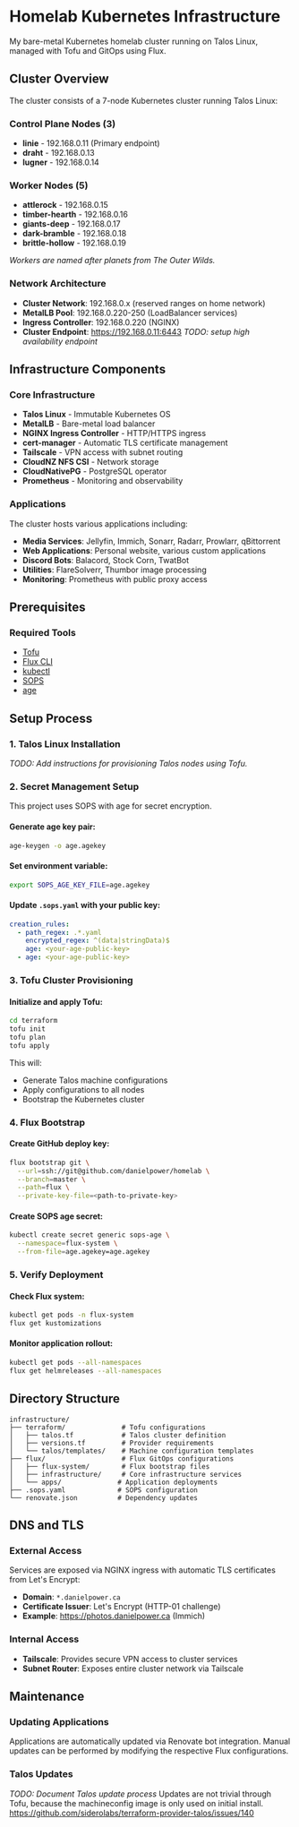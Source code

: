 # Homelab Kubernetes Infrastructure

My bare-metal Kubernetes homelab cluster running on Talos Linux, managed with Tofu and GitOps using Flux.

## Cluster Overview

The cluster consists of a 7-node Kubernetes cluster running Talos Linux:

### Control Plane Nodes (3)
- **linie** - 192.168.0.11 (Primary endpoint)
- **draht** - 192.168.0.13
- **lugner** - 192.168.0.14

### Worker Nodes (5)
- **attlerock** - 192.168.0.15
- **timber-hearth** - 192.168.0.16
- **giants-deep** - 192.168.0.17
- **dark-bramble** - 192.168.0.18
- **brittle-hollow** - 192.168.0.19

*Workers are named after planets from The Outer Wilds.*

### Network Architecture

- **Cluster Network**: 192.168.0.x (reserved ranges on home network)
- **MetalLB Pool**: 192.168.0.220-250 (LoadBalancer services)
- **Ingress Controller**: 192.168.0.220 (NGINX)
- **Cluster Endpoint**: https://192.168.0.11:6443 _TODO: setup high availability endpoint_

## Infrastructure Components

### Core Infrastructure
- **Talos Linux** - Immutable Kubernetes OS
- **MetalLB** - Bare-metal load balancer
- **NGINX Ingress Controller** - HTTP/HTTPS ingress
- **cert-manager** - Automatic TLS certificate management
- **Tailscale** - VPN access with subnet routing
- **CloudNZ NFS CSI** - Network storage
- **CloudNativePG** - PostgreSQL operator
- **Prometheus** - Monitoring and observability

### Applications
The cluster hosts various applications including:
- **Media Services**: Jellyfin, Immich, Sonarr, Radarr, Prowlarr, qBittorrent
- **Web Applications**: Personal website, various custom applications
- **Discord Bots**: Balacord, Stock Corn, TwatBot
- **Utilities**: FlareSolverr, Thumbor image processing
- **Monitoring**: Prometheus with public proxy access

## Prerequisites

### Required Tools
- [Tofu](https://opentofu.org)
- [Flux CLI](https://fluxcd.io/flux/installation/)
- [kubectl](https://kubernetes.io/docs/tasks/tools/)
- [SOPS](https://github.com/mozilla/sops)
- [age](https://github.com/FiloSottile/age)

## Setup Process

### 1. Talos Linux Installation

*TODO: Add instructions for provisioning Talos nodes using Tofu.*

### 2. Secret Management Setup

This project uses SOPS with age for secret encryption.

#### Generate age key pair:
```bash
age-keygen -o age.agekey
```

#### Set environment variable:
```bash
export SOPS_AGE_KEY_FILE=age.agekey
```

#### Update `.sops.yaml` with your public key:
```yaml
creation_rules:
  - path_regex: .*.yaml
    encrypted_regex: ^(data|stringData)$
    age: <your-age-public-key>
  - age: <your-age-public-key>
```

### 3. Tofu Cluster Provisioning

#### Initialize and apply Tofu:
```bash
cd terraform
tofu init
tofu plan
tofu apply
```

This will:
- Generate Talos machine configurations
- Apply configurations to all nodes
- Bootstrap the Kubernetes cluster

### 4. Flux Bootstrap

#### Create GitHub deploy key:
```bash
flux bootstrap git \
  --url=ssh://git@github.com/danielpower/homelab \
  --branch=master \
  --path=flux \
  --private-key-file=<path-to-private-key>
```

#### Create SOPS age secret:
```bash
kubectl create secret generic sops-age \
  --namespace=flux-system \
  --from-file=age.agekey=age.agekey
```

### 5. Verify Deployment

#### Check Flux system:
```bash
kubectl get pods -n flux-system
flux get kustomizations
```

#### Monitor application rollout:
```bash
kubectl get pods --all-namespaces
flux get helmreleases --all-namespaces
```

## Directory Structure

```
infrastructure/
├── terraform/              # Tofu configurations
│   ├── talos.tf            # Talos cluster definition
│   ├── versions.tf         # Provider requirements
│   └── talos/templates/    # Machine configuration templates
├── flux/                   # Flux GitOps configurations
│   ├── flux-system/        # Flux bootstrap files
│   ├── infrastructure/     # Core infrastructure services
│   └── apps/              # Application deployments
├── .sops.yaml             # SOPS configuration
└── renovate.json          # Dependency updates
```

## DNS and TLS

### External Access
Services are exposed via NGINX ingress with automatic TLS certificates from Let's Encrypt:
- **Domain**: `*.danielpower.ca`
- **Certificate Issuer**: Let's Encrypt (HTTP-01 challenge)
- **Example**: https://photos.danielpower.ca (Immich)

### Internal Access
- **Tailscale**: Provides secure VPN access to cluster services
- **Subnet Router**: Exposes entire cluster network via Tailscale

## Maintenance

### Updating Applications
Applications are automatically updated via Renovate bot integration. Manual updates can be performed by modifying the respective Flux configurations.

### Talos Updates
_TODO: Document Talos update process_
Updates are not trivial through Tofu, because the machineconfig image is only used on initial install. https://github.com/siderolabs/terraform-provider-talos/issues/140

